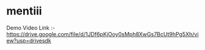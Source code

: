 # mentiii
Demo Video Link :- https://drive.google.com/file/d/1JDf6pKjOoy0sMph8XwGs7BcUt9hPg5Xh/view?usp=drivesdk
